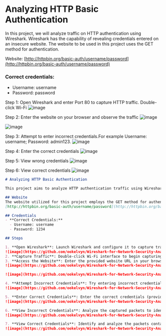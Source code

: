 # Analyzing HTTP Basic Authentication

In this project, we will analyze traffic on HTTP authentication using Wireshark. Wireshark has the capability of revealing credentials entered on an insecure website. The website to be used in this project uses the GET method for authentication.

Website: [http://httpbin.org/basic-auth/username/password](http://httpbin.org/basic-auth/username/password)

### Correct credentials:
- Username: username
- Password: password

Step 1: Open Wireshark and enter Port 80 to capture HTTP traffic. Double-click Wi-Fi
![image](https://github.com/ookelvyn/Wireshark-for-Network-Security-Analysis/assets/30266503/e79fbdc8-5f09-4f58-a916-ff0891dc3861)

Step 2: Enter the website on your browser and observe the traffic
![image](https://github.com/ookelvyn/Wireshark-for-Network-Security-Analysis/assets/30266503/29b5413f-c393-4302-b73f-88d35cb2c2c2)

![image](https://github.com/ookelvyn/Wireshark-for-Network-Security-Analysis/assets/30266503/5098528d-e041-4718-b623-ef3ffa6d2e7d)

Step 3: Attempt to enter incorrect credentials.For example Username: username; Password: admin123.
![image](https://github.com/ookelvyn/Wireshark-for-Network-Security-Analysis/assets/30266503/c862523f-f479-4310-b513-2230d1f6be6b)

Step 4: Enter the correct credentials 
![image](https://github.com/ookelvyn/Wireshark-for-Network-Security-Analysis/assets/30266503/8db63406-a562-40c0-aea1-0acc2228ed56)

Step 5: View wrong credentials 
![image](https://github.com/ookelvyn/Wireshark-for-Network-Security-Analysis/assets/30266503/dcdf6b06-7115-4df3-ae33-ec173d139801)

Step 6: View correct credentials
![image](https://github.com/ookelvyn/Wireshark-for-Network-Security-Analysis/assets/30266503/dbef453a-d88b-4caa-93c7-61cd0fc6e305)


```markdown
# Analyzing HTTP Basic Authentication

This project aims to analyze HTTP authentication traffic using Wireshark, with a focus on identifying potential security vulnerabilities. Wireshark has the capability to intercept and reveal credentials entered on unsecure websites, providing valuable insights into potential risks.

## Website
The website utilized for this project employs the GET method for authentication:
[http://httpbin.org/basic-auth/username/password](http://httpbin.org/basic-auth/username/password)

## Credentials
- **Correct Credentials:**
  - Username: username
  - Password: 1234

## Steps

1. **Open Wireshark**: Launch Wireshark and configure it to capture traffic on Port 80 (HTTP).
![image](https://github.com/ookelvyn/Wireshark-for-Network-Security-Analysis/assets/30266503/e79fbdc8-5f09-4f58-a916-ff0891dc3861)
2. **Capture Traffic**: Double-click Wi-Fi interface to begin capturing HTTP traffic.
3. **Access the Website**: Enter the provided website URL in your browser and observe the captured traffic in Wireshark.
![image](https://github.com/ookelvyn/Wireshark-for-Network-Security-Analysis/assets/30266503/29b5413f-c393-4302-b73f-88d35cb2c2c2)

![image](https://github.com/ookelvyn/Wireshark-for-Network-Security-Analysis/assets/30266503/5098528d-e041-4718-b623-ef3ffa6d2e7d)

4. **Attempt Incorrect Credentials**: Try entering incorrect credentials (e.g., Username: username; Password: admin123) and observe the traffic.
![image](https://github.com/ookelvyn/Wireshark-for-Network-Security-Analysis/assets/30266503/c862523f-f479-4310-b513-2230d1f6be6b)

5. **Enter Correct Credentials**: Enter the correct credentials (provided above) and monitor the traffic in Wireshark.
![image](https://github.com/ookelvyn/Wireshark-for-Network-Security-Analysis/assets/30266503/8db63406-a562-40c0-aea1-0acc2228ed56)

6. **View Incorrect Credentials**: Analyze the captured packets to identify the transmission of incorrect credentials.
![image](https://github.com/ookelvyn/Wireshark-for-Network-Security-Analysis/assets/30266503/dcdf6b06-7115-4df3-ae33-ec173d139801)

7. **View Correct Credentials**: Identify and analyze the packets containing the correct credentials.
![image](https://github.com/ookelvyn/Wireshark-for-Network-Security-Analysis/assets/30266503/dbef453a-d88b-4caa-93c7-61cd0fc6e305)
```
